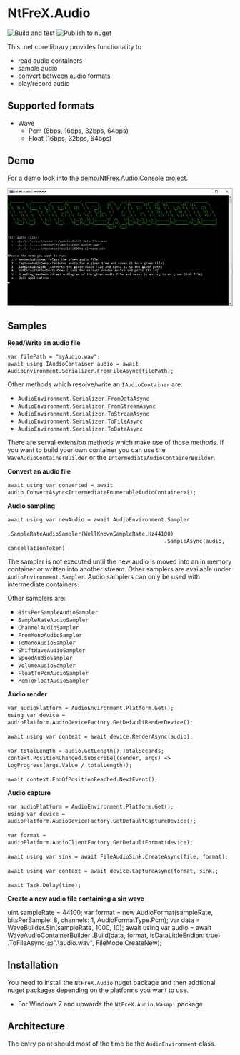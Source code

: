 # NtFreX.Audio
![Build and test](https://github.com/NtFreX/NtFreX.Audio/workflows/Build%20and%20test/badge.svg)
![Publish to nuget](https://github.com/NtFreX/NtFreX.Audio/workflows/Publish%20to%20nuget/badge.svg)

This .net core library provides functionality to 

 - read audio containers
 - sample audio
 - convert between audio formats
 - play/record audio

## Supported formats

 - Wave
   - Pcm (8bps, 16bps, 32bps, 64bps)
   - Float (16bps, 32bps, 64bps)

## Demo

For a demo look into the demo/NtFrex.Audio.Console project.

![img](./resources/doc/console.jpg)

## Samples

**Read/Write an audio file**

```
var filePath = "myAudio.wav";
await using IAudioContainer audio = await AudioEnvironment.Serializer.FromFileAsync(filePath);
```

Other methods which resolve/write an `IAudioContainer` are:

 - `AudioEnvironment.Serializer.FromDataAsync`
 - `AudioEnvironment.Serializer.FromStreamAsync`
 - `AudioEnvironment.Serializer.ToStreamAsync`
 - `AudioEnvironment.Serializer.ToFileAsync`
 - `AudioEnvironment.Serializer.ToDataAsync`

There are serval extension methods which make use of those methods. If you want to build your own container you can use the `WaveAudioContainerBuilder` or the `IntermediateAudioContainerBuilder`.

**Convert an audio file**

```
await using var converted = await audio.ConvertAsync<IntermediateEnumerableAudioContainer>();
```

**Audio sampling**

```
await using var newAudio = await AudioEnvironment.Sampler
                                                 .SampleRateAudioSampler(WellKnownSampleRate.Hz44100)
                                                 .SampleAsync(audio, cancellationToken)
```

The sampler is not executed until the new audio is moved into an in memory container or written into another stream.
Other samplers are available under `AudioEnvironment.Sampler`.
Audio samplers can only be used with intermediate containers.

Other samplers are:

 - `BitsPerSampleAudioSampler`
 - `SampleRateAudioSampler`
 - `ChannelAudioSampler`
 - `FromMonoAudioSampler`
 - `ToMonoAudioSampler`
 - `ShiftWaveAudioSampler`
 - `SpeedAudioSampler`
 - `VolumeAudioSampler`
 - `FloatToPcmAudioSampler`
 - `PcmToFloatAudioSampler`

**Audio render**

```
var audioPlatform = AudioEnvironment.Platform.Get();
using var device = audioPlatform.AudioDeviceFactory.GetDefaultRenderDevice();

await using var context = await device.RenderAsync(audio);

var totalLength = audio.GetLength().TotalSeconds;
context.PositionChanged.Subscribe((sender, args) => LogProgress(args.Value / totalLength));

await context.EndOfPositionReached.NextEvent();
```

**Audio capture**

```
var audioPlatform = AudioEnvironment.Platform.Get();
using var device = audioPlatform.AudioDeviceFactory.GetDefaultCaptureDevice();

var format = audioPlatform.AudioClientFactory.GetDefaultFormat(device);

await using var sink = await FileAudioSink.CreateAsync(file, format);

await using var context = await device.CaptureAsync(format, sink);

await Task.Delay(time);
```

**Create a new audio file containing a sin wave**

uint sampleRate = 44100;
var format = new AudioFormat(sampleRate, bitsPerSample: 8, channels: 1, AudioFormatType.Pcm);
var data = WaveBuilder.Sin(sampleRate, 1000, 10);
await using var audio = await WaveAudioContainerBuilder
    .Build(data, format, isDataLittleEndian: true)
    .ToFileAsync(@".\audio.wav", FileMode.CreateNew);

## Installation

You need to install the `NtFreX.Audio` nuget package and then addtional nuget packages depending on the platforms you want to use.

 - For Windows 7 and upwards the `NtFreX.Audio.Wasapi` package

## Architecture
 
The entry point should most of the time be the `AudioEnvironment` class.
